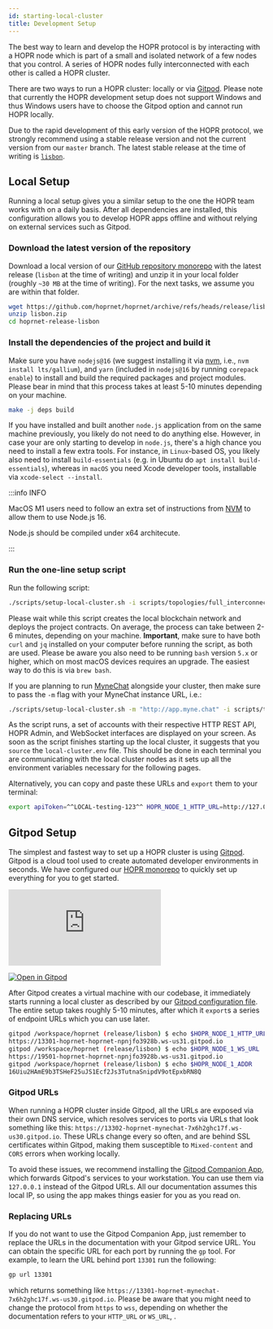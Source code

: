 ```yaml
---
id: starting-local-cluster
title: Development Setup
---
```


The best way to learn and develop the HOPR protocol is by interacting with a HOPR node which is part of a small and isolated network of a few nodes that you control.
A series of HOPR nodes fully interconnected with each other is called a HOPR cluster.

There are two ways to run a HOPR cluster: locally or via [Gitpod](https://gitpod.io). Please note that currently the HOPR development setup does not support Windows and thus Windows users have to choose the Gitpod option and cannot run HOPR locally.

Due to the rapid development of this early version of the HOPR protocol, we strongly recommend using a stable
release version and not the current version from our `master` branch. The latest stable release at the time of writing is [`lisbon`](https://github.com/hoprnet/hoprnet/archive/refs/heads/release/lisbon.zip).

## Local Setup

Running a local setup gives you a similar setup to the one the HOPR team works with on a daily basis. After all dependencies are installed,
this configuration allows you to develop HOPR apps offline and without relying on external services such as Gitpod.

### Download the latest version of the repository

Download a local version of our [GitHub repository monorepo](https://github.com/hoprnet/hoprnet/tree/release/lisbon)
   with the latest release (`lisbon` at the time of writing) and unzip it in your local folder (roughly `~30 MB` at the time of writing). For the next tasks, we assume you are within that folder.

```bash
wget https://github.com/hoprnet/hoprnet/archive/refs/heads/release/lisbon.zip
unzip lisbon.zip
cd hoprnet-release-lisbon
```

### Install the dependencies of the project and build it

Make sure you have `nodejs@16` (we suggest installing it via [nvm](https://github.com/nvm-sh/nvm), i.e., `nvm install lts/gallium`), and `yarn` (included in `nodejs@16` by running `corepack enable`)
   to install and build the required packages and project modules. Please bear in mind that this process takes at least 5-10 minutes depending on your machine.

```bash
make -j deps build
```

If you have installed and built another `node.js` application from on the same machine previously, you likely do not need to do anything else. However, in case your are only starting to develop in `node.js`, there's a high chance you need to install a few extra tools. For instance, in `Linux`-based OS, you likely also need to install `build-essentials` (e.g. in Ubuntu do `apt install build-essentials`), whereas in `macOS` you need Xcode developer tools, installable via `xcode-select --install`.

:::info INFO

MacOS M1 users need to follow an extra set of instructions from [NVM](https://github.com/nvm-sh/nvm#macos-troubleshooting) to allow them to use Node.js 16.

Node.js should be compiled under x64 architecute.

:::

### Run the one-line setup script

Run the following script:

```bash
./scripts/setup-local-cluster.sh -i scripts/topologies/full_interconnected_cluster.sh
```

Please wait while this script creates
the local blockchain network and deploys the project contracts. On average, the process can take between 2-6 minutes, depending on your machine. **Important**, make sure to have both `curl` and `jq` installed on your computer
before running the script, as both are used. Please be aware you also need to be running `bash` version `5.x` or higher,
which on most macOS devices requires an upgrade. The easiest way to do this is via `brew bash`.

If you are planning to run [MyneChat](http://app.myne.chat/)
alongside your cluster, then make sure to pass the `-m` flag with your MyneChat instance URL, i.e.:

```bash
./scripts/setup-local-cluster.sh -m "http://app.myne.chat" -i scripts/topologies/full_interconnected_cluster.sh
```

As the script runs, a set of accounts with their respective HTTP REST API, HOPR Admin, and WebSocket interfaces are displayed
on your screen. As soon as the script finishes starting up the local cluster, it suggests that you `source` the `local-cluster.env` file.
This should be done in each terminal you are communicating with the local cluster nodes as it sets up all the environment variables
necessary for the following pages.

Alternatively, you can copy and paste these URLs and `export` them to your terminal:

```bash
export apiToken=^^LOCAL-testing-123^^ HOPR_NODE_1_HTTP_URL=http://127.0.0.1:13301 HOPR_NODE_1_WS_URL=ws://127.0.0.1:19501 HOPR_NODE_2_HTTP_URL=http://127.0.0.1:13302 HOPR_NODE_2_WS_URL=ws://127.0.0.1:19502 HOPR_NODE_3_HTTP_URL=http://127.0.0.1:13303 HOPR_NODE_3_WS_URL=ws://127.0.0.1:19503 HOPR_NODE_4_HTTP_URL=http://127.0.0.1:13304 HOPR_NODE_4_WS_URL=ws://127.0.0.1:19504 HOPR_NODE_5_HTTP_URL=http://127.0.0.1:13305 HOPR_NODE_5_WS_URL=ws://127.0.0.1:19505
```

## Gitpod Setup

The simplest and fastest way to set up a HOPR cluster is using [Gitpod](https://gitpod.io). Gitpod is a cloud tool used to create
automated developer environments in seconds. We have configured our [HOPR monorepo](https://gitpod.io/#https://github.com/hoprnet/hoprnet)
to quickly set up everything for you to get started.

<div class="embed-container">
<iframe src="https://player.vimeo.com/video/678070260?h=9ef64ca41b" frameborder="0" allow="autoplay; fullscreen; picture-in-picture" allowfullscreen></iframe>
</div>

[![Open in Gitpod](https://gitpod.io/button/open-in-gitpod.svg)](https://gitpod.io/#https://github.com/hoprnet/hoprnet/tree/release/lisbon)

After Gitpod creates a virtual machine with our codebase, it immediately starts running a local cluster as described by our
[Gitpod configuration file](https://github.com/hoprnet/hoprnet/blob/release/lisbon/.gitpod.yml). The entire setup takes roughly 5-10
minutes, after which it `export`s a series of endpoint URLs which you can use later.

```bash
gitpod /workspace/hoprnet (release/lisbon) $ echo $HOPR_NODE_1_HTTP_URL
https://13301-hoprnet-hoprnet-npnjfo3928b.ws-us31.gitpod.io
gitpod /workspace/hoprnet (release/lisbon) $ echo $HOPR_NODE_1_WS_URL
https://19501-hoprnet-hoprnet-npnjfo3928b.ws-us31.gitpod.io
gitpod /workspace/hoprnet (release/lisbon) $ echo $HOPR_NODE_1_ADDR
16Uiu2HAmE9b3TSHeF25uJS1Ecf2Js3TutnaSnipdV9otEpxbRN8Q
```

### Gitpod URLs

When running a HOPR cluster inside Gitpod, all the URLs are exposed via their own DNS service, which resolves services to ports via
URLs that look something like this: `https://13302-hoprnet-mynechat-7x6h2ghc17f.ws-us30.gitpod.io`. These URLs change every so often, and are behind
SSL certificates within Gitpod, making them susceptible to `Mixed-content` and `CORS` errors when working locally.

To avoid these issues, we recommend installing the [Gitpod Companion App](https://www.gitpod.io/docs/develop/local-companion), which forwards Gitpod's services to your workstation. You can use them via `127.0.0.1` instead of the Gitpod URLs. All our documentation
assumes this local IP, so using the app makes things easier for you as you read on.

### Replacing URLs

If you do not want to use the Gitpod Companion App, just remember to replace the URLs in the documentation with your Gitpod service URL. You
can obtain the specific URL for each port by running the `gp` tool. For example, to learn the URL behind port `13301` run the following:

```bash
gp url 13301
```

which returns something like `https://13301-hoprnet-mynechat-7x6h2ghc17f.ws-us30.gitpod.io`. Please be aware that you might need to change the protocol from `https` to `wss`, depending on whether the documentation refers to your `HTTP_URL` or `WS_URL`, .


